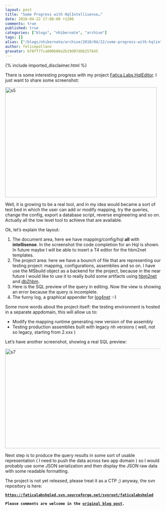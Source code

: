 ```yaml
---
layout: post
title: "Some Progress with HqlIntellisense…"
date: 2010-04-22 17:08:00 +1200
comments: true
published: true
categories: ["blogs", "nhibernate", "archive"]
tags: []
alias: ["/blogs/nhibernate/archive/2010/04/22/some-progress-with-hqlintellisense.aspx"]
author: felicepollano
gravatar: bf8ff77ca000b80a2b19d07dbb257645
---
```

{% include imported_disclaimer.html %}
<p>There is some interesting progress with my project <a href="http://sourceforge.net/projects/faticalabshqled/" target="_blank">Fatica.Labs.HqlEditor</a>. I just want to share some screenshot:</p>
<p><a href="/cfs-file.ashx/__key/CommunityServer.Blogs.Components.WeblogFiles/nhibernate/s5_5F00_08413719.png"><img style="border-right-width: 0px; display: inline; border-top-width: 0px; border-bottom-width: 0px; border-left-width: 0px" title="s5" alt="s5" src="/cfs-file.ashx/__key/CommunityServer.Blogs.Components.WeblogFiles/nhibernate/s5_5F00_thumb_5F00_65E8DFF8.png" border="0" height="356" width="490" /></a> </p>
<p>Well, it is growing to be a real tool, and in my idea would became a sort of test bed in which the user can add or modify mapping, try the queries, change the config, export a database script, reverse engineering and so on. Actually all the low level tool to achieve that are available.</p>
<p>Ok, let&rsquo;s explain the layout:</p>
<ol>
<li>The document area, here we have mapping/config/hql <b>all</b> with <b>intellisense</b>. In the screenshot the code completion for an Hql is shown. In future maybe I will be able to insert a T4 editor for the hbm2net templates. </li>
<li>The project area: here we have a bounch of file that are representing our testing project: mapping, configurations, assemblies and so on. I have use the MSbuild object as a backend for the project, because in the near future I would like to use it to really build some artifacts using <a href="/media/p/546.aspx" target="_blank">hbm2net</a> and <a href="/media/p/615.aspx" target="_blank">db2hbm</a>. </li>
<li>Here is the SQL preview of the query in editing. Now the view is showing an error because the query is incomplete. </li>
<li>The funny log, a graphical appender for <a href="http://logging.apache.org/log4net/index.html" target="_blank">log4net</a> :-) </li>
</ol>
<p>Some more words about the project itself: the testing environment is hosted in a separate appdomain, this will allow us to:</p>
<ul>
<li>Modify the mapping runtime generating new version of the assembly </li>
<li>Testing production assemblies built with legacy nh versions ( well, not so legacy, starting from 2.xxx ) </li>
</ul>
<p>Let&rsquo;s have another screenshot, showing a real SQL preview:</p>
<p><a href="/cfs-file.ashx/__key/CommunityServer.Blogs.Components.WeblogFiles/nhibernate/s7_5F00_40BB6FBF.png"><img style="border-right-width: 0px; display: inline; border-top-width: 0px; border-bottom-width: 0px; border-left-width: 0px" title="s7" alt="s7" src="/cfs-file.ashx/__key/CommunityServer.Blogs.Components.WeblogFiles/nhibernate/s7_5F00_thumb_5F00_57F64E63.png" border="0" height="322" width="509" /></a> </p>
<p>Next step is to produce the query results in some sort of usable representation ( I need to push the data across two app domain ) so I would probably use some JSON serialization and then display the JSON raw data with some readable formatting.</p>
<p>The project is not yet released, please treat it as a CTP ;) anyway, the svn repository is here:</p>
<p><code><b><a href="https://faticalabshqled.svn.sourceforge.net/svnroot/faticalabshqled">https://faticalabshqled.svn.sourceforge.net/svnroot/faticalabshqled</a></b></code></p>
<p><code><b>Please comments are welcome in the <a href="http://www.felicepollano.com/2010/04/22/SomeProgressWithHqlIntellisense.aspx" target="_blank">original blog post</a>.</b></code></p>
